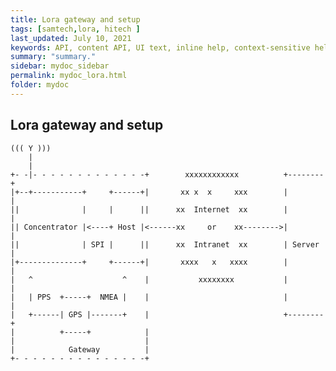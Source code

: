 ```yaml
---
title: Lora gateway and setup
tags: [samtech,lora, hitech ]
last_updated: July 10, 2021
keywords: API, content API, UI text, inline help, context-sensitive help, popovers, tooltips
summary: "summary."
sidebar: mydoc_sidebar
permalink: mydoc_lora.html
folder: mydoc
---
```


## Lora gateway and setup


	((( Y )))
	    |
	    |
	+- -|- - - - - - - - - - - - -+        xxxxxxxxxxxx          +--------+
	|+--+-----------+     +------+|       xx x  x     xxx        |        |
	||              |     |      ||      xx  Internet  xx        |        |
	|| Concentrator |<----+ Host |<------xx     or    xx-------->|        |
	||              | SPI |      ||      xx  Intranet  xx        | Server |
	|+--------------+     +------+|       xxxx   x   xxxx        |        |
	|   ^                    ^    |           xxxxxxxx           |        |
	|   | PPS  +-----+  NMEA |    |                              |        |
	|   +------| GPS |-------+    |                              +--------+
	|          +-----+            |
	|                             |
	|            Gateway          |
	+- - - - - - - - - - - - - - -+
